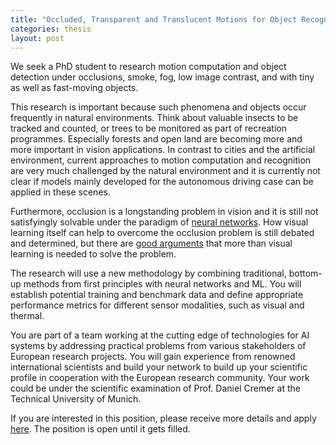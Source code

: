 ```yaml
---
title: "Occluded, Transparent and Translucent Motions for Object Recognition"
categories: thesis
layout: post
---
```


We seek a PhD student to research motion computation and object detection under occlusions, smoke, fog, low image contrast, and with tiny as well as fast-moving objects.

This research is important because such phenomena and objects occur frequently in natural environments. Think about valuable insects to be tracked and counted, or trees to be monitored as part of recreation programmes. Especially forests and open land are becoming more and more important in vision applications. In contrast to cities and the artificial environment, current approaches to motion computation and recognition are very much challenged by the natural environment and it is currently not clear if models mainly developed for the autonomous driving case can be applied in these scenes.

Furthermore, occlusion is a longstanding problem in vision and it is still not satisfyingly solvable under the paradigm of [neural networks](https://arxiv.org/abs/2311.09215). How visual learning itself can help to overcome the occlusion problem is still debated and determined, but there are [good arguments](https://escholarship.org/uc/item/8gb8x6w9) that more than visual learning is needed to solve the problem.

The research will use a new methodology by combining traditional, bottom-up methods from first principles with neural networks and ML. You will establish potential training and benchmark data and define appropriate performance metrics for different sensor modalities, such as visual and thermal.

You are part of a team working at the cutting edge of technologies for AI systems by addressing practical problems from various stakeholders of European research projects. You will gain experience from renowned international scientists and build your network to build up your scientific profile in cooperation with the European research community. Your work could be under the scientific examination of Prof. Daniel Cremer at the Technical University of Munich.

If you are interested in this position, please receive more details and apply [here](https://jobs.ait.ac.at/Job/228240). The position is open until it gets filled.
